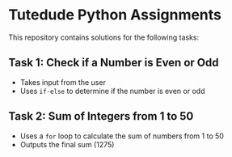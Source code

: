 # Tutedude Python Assignments

This repository contains solutions for the following tasks:

## Task 1: Check if a Number is Even or Odd
- Takes input from the user
- Uses `if-else` to determine if the number is even or odd

## Task 2: Sum of Integers from 1 to 50
- Uses a `for` loop to calculate the sum of numbers from 1 to 50
- Outputs the final sum (1275)


